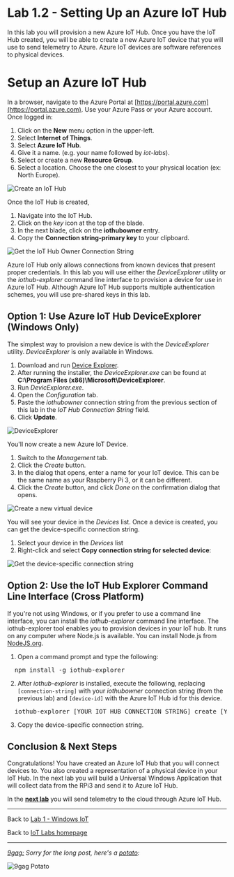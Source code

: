 # Lab 1.2 - Setting Up an Azure IoT Hub

In this lab you will provision a new Azure IoT Hub. Once you have the IoT Hub created, you will be able to create a new Azure IoT device that you will use to send telemetry to Azure. Azure IoT devices are software references to physical devices.

# Setup an Azure IoT Hub
In a browser, navigate to the Azure Portal at [https://portal.azure.com](https://portal.azure.com). Use your Azure Pass or your Azure account. Once logged in:

1. Click on the **New** menu option in the upper-left.
2. Select **Internet of Things**.
3. Select **Azure IoT Hub**.
4. Give it a name. (e.g. your name followed by *iot-labs*). 
5. Select or create a new **Resource Group**.
6. Select a location. Choose the one closest to your physical location (ex: North Europe).

![Create an IoT Hub](/images/lab2_rpi2-new-iot-hub.png)
  
Once the IoT Hub is created, 

1. Navigate into the IoT Hub.
2. Click on the *key* icon at the top of the blade.
3. In the next blade, click on the **iothubowner** entry.
4. Copy the **Connection string-primary key** to your clipboard.

![Get the IoT Hub Owner Connection String](/images/lab1_rpi2-azure-iot-connection-string.png)

Azure IoT Hub only allows connections from known devices that present proper credentials. In this lab you will use either the *DeviceExplorer* utility or the *iothub-explorer* command line interface to provision a device for use in Azure IoT Hub. Although Azure IoT Hub supports multiple authentication schemes, you will use pre-shared keys in this lab.

## Option 1: Use Azure IoT Hub DeviceExplorer (Windows Only)
The simplest way to provision a new device is with the *DeviceExplorer* utility. *DeviceExplorer* is only available in Windows. 

1. Download and run [Device Explorer][deviceexplorer]. 
2. After running the installer, the *DeviceExplorer.exe* can be found at **C:\Program Files (x86)\Microsoft\DeviceExplorer**. 
3. Run *DevicExplorer.exe*.
4. Open the *Configuration* tab.
5. Paste the *iothubowner* connection string from the previous section of this lab in the *IoT Hub Connection String* field.
6. Click **Update**.

![DeviceExplorer](/images/lab1_rpi2-deviceexplorer01.png)

You'll now create a new Azure IoT Device.

1. Switch to the *Management* tab.
3. Click the *Create* button.
4. In the dialog that opens, enter a name for your IoT device. This can be the same name as your Raspberry Pi 3, or it can be different.
5. Click the *Create* button, and click *Done* on the confirmation dialog that opens.

![Create a new virtual device](/images/lab2_rpi2-deviceexplorer02.png) 

You will see your device in the *Devices* list. Once a device is created, you can get the device-specific connection string.

1. Select your device in the *Devices* list
2. Right-click and select **Copy connection string for selected device**:

![Get the device-specific connection string](/images/lab2_rpi2-deviceexplorer03.png) 

## Option 2: Use the IoT Hub Explorer Command Line Interface (Cross Platform)
If you're not using Windows, or if you prefer to use a command line interface, you can install the *iothub-explorer* command line interface. The iothub-explorer tool enables you to provision devices in your IoT hub. It runs on any computer where Node.js is available. You can install Node.js from [NodeJS.org](https://nodejs.org).

1. Open a command prompt and type the following:

<pre>
  npm install -g iothub-explorer
</pre>

2. After *iothub-explorer* is installed, execute the following, replacing <code>[connection-string]</code> with your <i>iothubowner</i> connection string (from the previous lab) and <code>[device-id]</code> with the Azure IoT Hub id for this device.

<pre>
  iothub-explorer [YOUR IOT HUB CONNECTION STRING] create [YOUR DEVICE NAME] --connection-string
</pre>

3. Copy the device-specific connection string.

## Conclusion &amp; Next Steps
Congratulations! You have created an Azure IoT Hub that you will connect devices to. You also created a representation of a physical device in your IoT Hub. In the next lab you will build a Universal Windows Application that will collect data from the RPi3 and send it to Azure IoT Hub.

In the **[next lab][nextlab]** you will send telemetry to the cloud through Azure IoT Hub.

---

Back to [Lab 1 - Windows IoT](/content/lab-1-windows-iot.md)

Back to [IoT Labs homepage](/readme.md#labs)

---

*[9gag:](http://9gag.com/) Sorry for  the long post, here's a [potato](https://www.quora.com/What-does-Sorry-for-the-long-post-heres-a-potato-mean-in-9GAG):*

![9gag Potato](/images/potato04.jpg)

[nextlab]: /content/lab-1-3-sending-telemetry-to-the-cloud.md
[deviceexplorer]: https://github.com/Azure/azure-iot-sdks-preview/blob/master/tools/DeviceExplorer/doc/how_to_use_device_explorer.md
